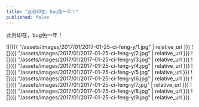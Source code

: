 ```yaml
---
title: "此封印在，bug免一年！"
published: false
---
```

此封印在，bug免一年！



![]({{ "/assets/images/2017/01/2017-01-25-ci-feng-y/1.jpg" | relative_url }})
![]({{ "/assets/images/2017/01/2017-01-25-ci-feng-y/2.jpg" | relative_url }})
![]({{ "/assets/images/2017/01/2017-01-25-ci-feng-y/3.jpg" | relative_url }})
![]({{ "/assets/images/2017/01/2017-01-25-ci-feng-y/4.jpg" | relative_url }})
![]({{ "/assets/images/2017/01/2017-01-25-ci-feng-y/5.jpg" | relative_url }})
![]({{ "/assets/images/2017/01/2017-01-25-ci-feng-y/6.jpg" | relative_url }})
![]({{ "/assets/images/2017/01/2017-01-25-ci-feng-y/7.jpg" | relative_url }})
![]({{ "/assets/images/2017/01/2017-01-25-ci-feng-y/8.jpg" | relative_url }})
![]({{ "/assets/images/2017/01/2017-01-25-ci-feng-y/9.jpg" | relative_url }})

